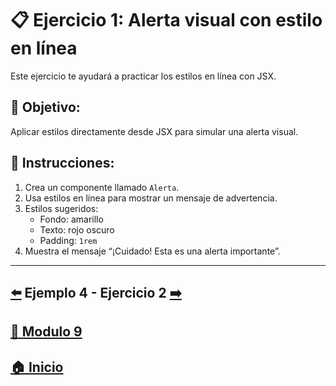 # 📋 Ejercicio 1: Alerta visual con estilo en línea

Este ejercicio te ayudará a practicar los estilos en línea con JSX.

## 🎯 Objetivo:
Aplicar estilos directamente desde JSX para simular una alerta visual.

## 📝 Instrucciones:
1. Crea un componente llamado `Alerta`.
2. Usa estilos en línea para mostrar un mensaje de advertencia.
3. Estilos sugeridos:
   - Fondo: amarillo
   - Texto: rojo oscuro
   - Padding: `1rem`
4. Muestra el mensaje “¡Cuidado! Esta es una alerta importante”.
---

## [⬅️](../Ejemplos/Ejemplo_4.md) Ejemplo 4 - Ejercicio 2 [➡️](../Ejercicios/Ejercicio_2.md) 
## [📄 Modulo 9](../Modulo_9.md)
## [🏠 Inicio](../../README.md)
